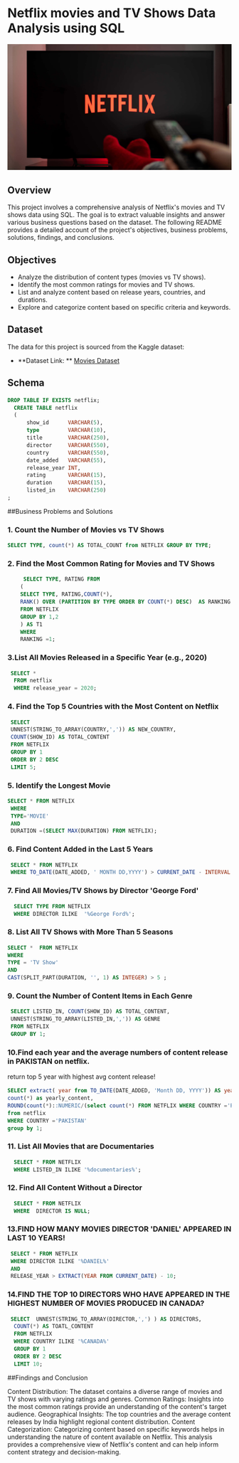 # Netflix movies and TV Shows Data Analysis using SQL

![NETFLIX](https://github.com/Madhuri244/Netflix_SQL_Project/blob/main/NETFLIX.jpg)

## Overview
This project involves a comprehensive analysis of Netflix's movies and TV shows data using SQL. The goal is to extract valuable insights and answer various business questions based on the dataset. The following README provides a detailed account of the project's objectives, business problems, solutions, findings, and conclusions.

## Objectives

- Analyze the distribution of content types (movies vs TV shows).
- Identify the most common ratings for movies and TV shows.
- List and analyze content based on release years, countries, and durations.
- Explore and categorize content based on specific criteria and keywords.

## Dataset
The data for this project is sourced from the Kaggle dataset:
 - **Dataset Link: ** [Movies Dataset](https://www.kaggle.com/datasets/shivamb/netflix-shows/data)

## Schema
```sql
DROP TABLE IF EXISTS netflix;
  CREATE TABLE netflix
  (
      show_id      VARCHAR(5),
      type         VARCHAR(10),
      title        VARCHAR(250),
      director     VARCHAR(550),
      country      VARCHAR(550),
      date_added   VARCHAR(55),
      release_year INT,
      rating       VARCHAR(15),
      duration     VARCHAR(15),
      listed_in    VARCHAR(250)
;
```

 ##Business Problems and Solutions

 ### 1. Count the Number of Movies vs TV Shows
    
   ```sql
   SELECT TYPE, count(*) AS TOTAL_COUNT from NETFLIX GROUP BY TYPE;
   ```

### 2. Find the Most Common Rating for Movies and TV Shows

```sql
     SELECT TYPE, RATING FROM
    (
    SELECT TYPE, RATING,COUNT(*),
    RANK() OVER (PARTITION BY TYPE ORDER BY COUNT(*) DESC)  AS RANKING
    FROM NETFLIX
    GROUP BY 1,2
    ) AS T1 
    WHERE
    RANKING =1;
 ```

### 3.List All Movies Released in a Specific Year (e.g., 2020)

  ```sql
   SELECT * 
    FROM netflix
    WHERE release_year = 2020;
   ```

### 4. Find the Top 5 Countries with the Most Content on Netflix

   ```sql
    SELECT 
    UNNEST(STRING_TO_ARRAY(COUNTRY,',')) AS NEW_COUNTRY,
    COUNT(SHOW_ID) AS TOTAL_CONTENT
    FROM NETFLIX
    GROUP BY 1
    ORDER BY 2 DESC 
    LIMIT 5;
   ```

### 5. Identify the Longest Movie

   ```sql
   SELECT * FROM NETFLIX 
    WHERE 
    TYPE='MOVIE'
    AND 
    DURATION =(SELECT MAX(DURATION) FROM NETFLIX);
   ```

### 6. Find Content Added in the Last 5 Years
    
   ```sql
    SELECT * FROM NETFLIX 
    WHERE TO_DATE(DATE_ADDED, ' MONTH DD,YYYY') > CURRENT_DATE - INTERVAL '5 YEARS';
   ```

### 7. Find All Movies/TV Shows by Director 'George Ford'

```sql
  SELECT TYPE FROM NETFLIX
  WHERE DIRECTOR ILIKE  '%George Ford%';
  ```

### 8. List All TV Shows with More Than 5 Seasons
  
   ```sql
  SELECT *  FROM NETFLIX 
  WHERE 
  TYPE = 'TV Show'
  AND 
  CAST(SPLIT_PART(DURATION, '', 1) AS INTEGER) > 5 ;
```

### 9. Count the Number of Content Items in Each Genre
    
   ```sql
    SELECT LISTED_IN, COUNT(SHOW_ID) AS TOTAL_CONTENT,
    UNNEST(STRING_TO_ARRAY(LISTED_IN,',')) AS GENRE
    FROM NETFLIX
    GROUP BY 1;
   ```

### 10.Find each year and the average numbers of content release in PAKISTAN on netflix.
return top 5 year with highest avg content release!

  ```sql
  SELECT extract( year from TO_DATE(DATE_ADDED, 'Month DD, YYYY')) AS year, 
  count(*) as yearly_content,
  ROUND(count(*)::NUMERIC/(select count(*) FROM NETFLIX WHERE COUNTRY ='PAKISTAN')::NUMERIC * 100,2) as avg_content
  from netflix
  WHERE COUNTRY ='PAKISTAN'
  group by 1;
 ```

### 11. List All Movies that are Documentaries

 ```sql
   SELECT * FROM NETFLIX 
   WHERE LISTED_IN ILIKE '%documentaries%';
   ```

### 12. Find All Content Without a Director

  ```sql
    SELECT * FROM NETFLIX 
    WHERE  DIRECTOR IS NULL;
   ```

### 13.FIND HOW MANY MOVIES DIRECTOR 'DANIEL' APPEARED IN LAST 10  YEARS!

 ```sql
  SELECT * FROM NETFLIX 
  WHERE DIRECTOR ILIKE '%DANIEL%' 
  AND
  RELEASE_YEAR > EXTRACT(YEAR FROM CURRENT_DATE) - 10;
  ```

### 14.FIND THE TOP 10 DIRECTORS WHO HAVE APPEARED IN THE HIGHEST NUMBER OF MOVIES PRODUCED IN CANADA?
  
```sql
 SELECT  UNNEST(STRING_TO_ARRAY(DIRECTOR,',') ) AS DIRECTORS, 
  COUNT(*) AS TOATL_CONTENT 
  FROM NETFLIX 
  WHERE COUNTRY ILIKE '%CANADA%' 
  GROUP BY 1 
  ORDER BY 2 DESC 
  LIMIT 10;
  ```


##Findings and Conclusion

Content Distribution: The dataset contains a diverse range of movies and TV shows with varying ratings and genres.
Common Ratings: Insights into the most common ratings provide an understanding of the content's target audience.
Geographical Insights: The top countries and the average content releases by India highlight regional content distribution.
Content Categorization: Categorizing content based on specific keywords helps in understanding the nature of content available on Netflix.
This analysis provides a comprehensive view of Netflix's content and can help inform content strategy and decision-making.



